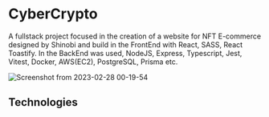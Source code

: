 # CyberCrypto

A fullstack project focused in the creation of a website for NFT E-commerce designed by Shinobi and build in the FrontEnd with React, SASS, React Toastify. In the BackEnd was used, NodeJS, Express, Typescript, Jest, Vitest, Docker, AWS(EC2), PostgreSQL, Prisma etc.


![Screenshot from 2023-02-28 00-19-54](https://user-images.githubusercontent.com/99501431/221745560-2c42d557-c478-4d16-a4ad-02c2f431b1b4.png)



## Technologies
<p>
  <img src="https://img.shields.io/badge/Express.js-000000?style=for-the-badge&logo=express&logoColor=white" alt=""/>
  <img src="https://img.shields.io/badge/json-5E5C5C?style=for-the-badge&logo=json&logoColor=white" alt=""/>
  <img src="https://img.shields.io/badge/JavaScript-323330?style=for-the-badge&logo=javascript&logoColor=F7DF1E" alt=""/>
  <img src="https://img.shields.io/badge/HTML5-E34F26?style=for-the-badge&logo=html5&logoColor=white" alt=""/>
  <img src="https://img.shields.io/badge/CSS3-1572B6?style=for-the-badge&logo=css3&logoColor=white" alt=""/>
  <img src="https://img.shields.io/badge/postgres-%23316192.svg?style=for-the-badge&logo=postgresql&logoColor=white" alt=""/>
  <img src="https://img.shields.io/badge/semantic%20ui%20react-35BDB2?style=for-the-badge&logo=semanticuireact&logoColor=white" alt=""/>
  <img src="https://img.shields.io/badge/React-20232A?style=for-the-badge&logo=react&logoColor=61DAFB" alt=""/>
  <img src="https://img.shields.io/badge/React_Router-CA4245?style=for-the-badge&logo=react-router&logoColor=white" alt=""/>
  <img src="https://img.shields.io/badge/SASS-hotpink.svg?style=for-the-badge&logo=SASS&logoColor=white" alt=""/>
  <img src="https://img.shields.io/badge/Node.js-339933?style=for-the-badge&logo=nodedotjs&logoColor=white" alt=""/>
  <img src="https://img.shields.io/badge/AWS-%23FF9900.svg?style=for-the-badge&logo=amazon-aws&logoColor=white" alt=""/>
  <img src="https://img.shields.io/badge/docker-%230db7ed.svg?style=for-the-badge&logo=docker&logoColor=white" alt=""/>
  <img src="https://img.shields.io/badge/redis-%23DD0031.svg?style=for-the-badge&logo=redis&logoColor=white" alt=""/>
  <img src="https://img.shields.io/badge/-jest-%23C21325?style=for-the-badge&logo=jest&logoColor=white" alt=""/>
  <img src="https://img.shields.io/badge/vite-%23646CFF.svg?style=for-the-badge&logo=vite&logoColor=white" alt=""/>
  <img src="https://img.shields.io/badge/typescript-%23007ACC.svg?style=for-the-badge&logo=typescript&logoColor=white" alt=""/>
 </p>
 

